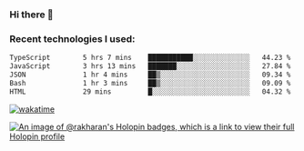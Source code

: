 ### Hi there 👋

### Recent technologies I used:
<!--START_SECTION:waka-->

```txt
TypeScript        5 hrs 7 mins    ███████████░░░░░░░░░░░░░░   44.23 %
JavaScript        3 hrs 13 mins   ███████░░░░░░░░░░░░░░░░░░   27.84 %
JSON              1 hr 4 mins     ██▒░░░░░░░░░░░░░░░░░░░░░░   09.34 %
Bash              1 hr 3 mins     ██▒░░░░░░░░░░░░░░░░░░░░░░   09.09 %
HTML              29 mins         █░░░░░░░░░░░░░░░░░░░░░░░░   04.32 %
```

<!--END_SECTION:waka-->
[![wakatime](https://wakatime.com/badge/user/fe50d444-0cee-4d14-a0b3-b9e8509eb4d0.svg)](https://wakatime.com/@fe50d444-0cee-4d14-a0b3-b9e8509eb4d0)

[![An image of @rakharan's Holopin badges, which is a link to view their full Holopin profile](https://holopin.me/rakharan)](https://holopin.io/@rakharan)

